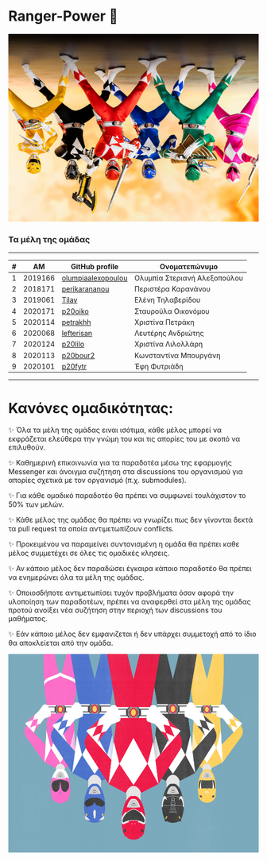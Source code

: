 # Ranger-Power 🌈
![](https://github.com/Ranger-Power/.github/blob/main/profile/photos/b1e1f4b7-8b40-4fa2-bb68-6ef0422c1d3d.jpg)


### Τα μέλη της ομάδας
---
| # | ΑΜ | GitHub profile | Ονοματεπώνυμο |
| -- | -- | -- | -- |
| 1 | 2019166| [olumpiaalexopoulou](https://github.com/olumpiaalexopoulou) | Ολυμπία Στεριανή Αλεξοπούλου |
| 2 | 2018171 | [perikarananou](https://github.com/perikarananou) | Περιστέρα Καρανάνου |
| 3 | 2019061 | [Tilav](https://github.com/tilav) | Ελένη Τηλαβερίδου |
| 4 | 2020171 | [p20oiko](https://github.com/p20oiko) | Σταυρούλα Οικονόμου |
| 5 | 2020114 | [petrakhh](https://github.com/petrakhh) | Χριστίνα Πετράκη |
| 6 | 2020068 | [lefterisan](https://github.com/lefterisan) | Λευτέρης Ανδριώτης |
| 7 | 2020124 | [p20lilo](https://github.com/p20lilo) | Χριστίνα Λιλολλάρη |
| 8 | 2020113 | [p20bour2](https://github.com/p20bour2) | Κωνσταντίνα Μπουργάνη |
| 9 | 2020101 | [p20fytr](https://github.com/p20fytr) | Έφη Φυτριάδη |



___

# Κανόνες ομαδικότητας:

:sparkles: Όλα τα μέλη της ομάδας ειναι ισότιμα, κάθε μέλος μπορεί να εκφράζεται ελεύθερα την γνώμη του και τις απορίες του με σκοπό να επιλυθούν.

:sparkles: Καθημερινή επικοινωνία για τα παραδοτέα μέσω της εφαρμογής Messenger και άνοιγμα συζήτηση στα discussions του οργανισμού για απορίες σχετικά με τον οργανισμό (π.χ. submodules).

:sparkles: Για κάθε ομαδικό παραδοτέο θα πρέπει να συμφωνεί τουλάχιστον το 50% των μελών.

:sparkles: Κάθε μέλος της ομάδας θα πρέπει να γνωρίζει πως δεν γίνονται δεκτά τα pull request τα οποία αντιμετωπίζουν conflicts. 

:sparkles: Προκειμένου να παραμείνει συντονισμένη η ομάδα θα πρέπει καθε μέλος συμμετέχει σε όλες τις ομαδικές κλησεις.

:sparkles: Αν κάποιο μέλος δεν παραδώσει έγκαιρα κάποιο παραδοτέο θα πρέπει να ενημερώνει όλα τα μέλη της ομάδας.

:sparkles: Οποιοσδήποτε αντιμετωπίσει τυχόν προβλήματα όσον αφορά την υλοποίηση των παραδοτέων, πρέπει να αναφερθεί στα μέλη της ομάδας προτού ανοίξει νέα συζήτηση στην περιοχή των discussions του μαθήματος.

:sparkles: Εάν κάποιο μέλος δεν εμφανιζεται ή δεν υπάρχει συμμετοχή από το ίδιο θα αποκλείεται από την ομάδα.





<img src="https://github.com/Ranger-Power/.github/blob/main/profile/photos/power-rangers_final_wide-d431032be9ea4662eaa3a33f35b6c194dd938d98.jpg" alt="" width="640" height="400">









<!--

**Here are some ideas to get you started:**

🙋‍♀️ A short introduction - what is your organization all about?
🌈 Contribution guidelines - how can the community get involved?
👩‍💻 Useful resources - where can the community find your docs? Is there anything else the community should know?
🍿 Fun facts - what does your team eat for breakfast?
🧙 Remember, you can do mighty things with the power of [Markdown](https://docs.github.com/github/writing-on-github/getting-started-with-writing-and-formatting-on-github/basic-writing-and-formatting-syntax)
-->
